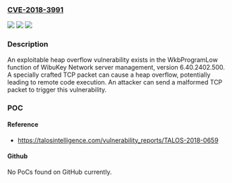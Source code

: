 ### [CVE-2018-3991](https://cve.mitre.org/cgi-bin/cvename.cgi?name=CVE-2018-3991)
![](https://img.shields.io/static/v1?label=Product&message=n%2Fa&color=blue)
![](https://img.shields.io/static/v1?label=Version&message=n%2Fa&color=blue)
![](https://img.shields.io/static/v1?label=Vulnerability&message=n%2Fa&color=brighgreen)

### Description

An exploitable heap overflow vulnerability exists in the WkbProgramLow function of WibuKey Network server management, version 6.40.2402.500. A specially crafted TCP packet can cause a heap overflow, potentially leading to remote code execution. An attacker can send a malformed TCP packet to trigger this vulnerability.

### POC

#### Reference
- https://talosintelligence.com/vulnerability_reports/TALOS-2018-0659

#### Github
No PoCs found on GitHub currently.

